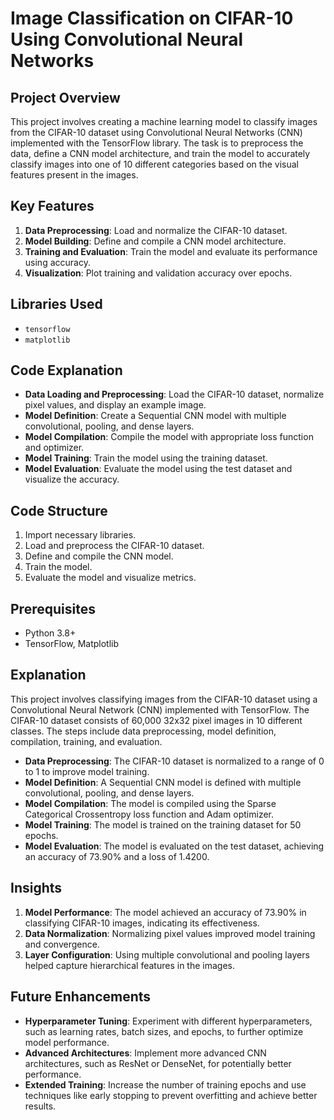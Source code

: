 # Image Classification on CIFAR-10 Using Convolutional Neural Networks

## Project Overview
This project involves creating a machine learning model to classify images from the CIFAR-10 dataset using Convolutional Neural Networks (CNN) implemented with the TensorFlow library. The task is to preprocess the data, define a CNN model architecture, and train the model to accurately classify images into one of 10 different categories based on the visual features present in the images.

## Key Features
1. **Data Preprocessing**: Load and normalize the CIFAR-10 dataset.
2. **Model Building**: Define and compile a CNN model architecture.
3. **Training and Evaluation**: Train the model and evaluate its performance using accuracy.
4. **Visualization**: Plot training and validation accuracy over epochs.

## Libraries Used
- `tensorflow`
- `matplotlib`

## Code Explanation
- **Data Loading and Preprocessing**: Load the CIFAR-10 dataset, normalize pixel values, and display an example image.
- **Model Definition**: Create a Sequential CNN model with multiple convolutional, pooling, and dense layers.
- **Model Compilation**: Compile the model with appropriate loss function and optimizer.
- **Model Training**: Train the model using the training dataset.
- **Model Evaluation**: Evaluate the model using the test dataset and visualize the accuracy.

## Code Structure
1. Import necessary libraries.
2. Load and preprocess the CIFAR-10 dataset.
3. Define and compile the CNN model.
4. Train the model.
5. Evaluate the model and visualize metrics.

## Prerequisites
- Python 3.8+
- TensorFlow, Matplotlib

## Explanation
This project involves classifying images from the CIFAR-10 dataset using a Convolutional Neural Network (CNN) implemented with TensorFlow. The CIFAR-10 dataset consists of 60,000 32x32 pixel images in 10 different classes. The steps include data preprocessing, model definition, compilation, training, and evaluation.

- **Data Preprocessing**: The CIFAR-10 dataset is normalized to a range of 0 to 1 to improve model training.
- **Model Definition**: A Sequential CNN model is defined with multiple convolutional, pooling, and dense layers.
- **Model Compilation**: The model is compiled using the Sparse Categorical Crossentropy loss function and Adam optimizer.
- **Model Training**: The model is trained on the training dataset for 50 epochs.
- **Model Evaluation**: The model is evaluated on the test dataset, achieving an accuracy of 73.90% and a loss of 1.4200.

## Insights
1. **Model Performance**: The model achieved an accuracy of 73.90% in classifying CIFAR-10 images, indicating its effectiveness.
2. **Data Normalization**: Normalizing pixel values improved model training and convergence.
3. **Layer Configuration**: Using multiple convolutional and pooling layers helped capture hierarchical features in the images.

## Future Enhancements
- **Hyperparameter Tuning**: Experiment with different hyperparameters, such as learning rates, batch sizes, and epochs, to further optimize model performance.
- **Advanced Architectures**: Implement more advanced CNN architectures, such as ResNet or DenseNet, for potentially better performance.
- **Extended Training**: Increase the number of training epochs and use techniques like early stopping to prevent overfitting and achieve better results.
